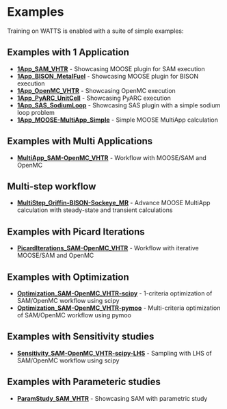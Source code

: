 # Examples

Training on WATTS is enabled with a suite of simple examples:

## Examples with 1 Application
* [__1App_SAM_VHTR__](1App_SAM_VHTR/README.md) - Showcasing MOOSE plugin for SAM execution
* [__1App_BISON_MetalFuel__](1App_BISON_MetalFuel/README.md) - Showcasing MOOSE plugin for BISON execution
* [__1App_OpenMC_VHTR__](1App_OpenMC_VHTR/README.md) - Showcasing OpenMC execution
* [__1App_PyARC_UnitCell__](1App_PyARC_UnitCell/README.md) - Showcasing PyARC execution
* [__1App_SAS_SodiumLoop__](1App_SAS_SodiumLoop/README.md) - Showcasing SAS plugin with a simple sodium loop problem
* [__1App_MOOSE-MultiApp_Simple__](1App_MOOSE-MultiApp_Simple/README.md) - Simple MOOSE MultiApp calculation
## Examples with Multi Applications
* [__MultiApp_SAM-OpenMC_VHTR__](MultiApp_SAM-OpenMC_VHTR/README.md) - Workflow with MOOSE/SAM and OpenMC
## Multi-step workflow
* [__MultiStep_Griffin-BISON-Sockeye_MR__](MultiStep_Griffin-BISON-Sockeye_MR/README.md) - Advance MOOSE MultiApp calculation with steady-state and transient calculations
## Examples with Picard Iterations
* [__PicardIterations_SAM-OpenMC_VHTR__](PicardIterations_SAM-OpenMC_VHTR/README.md) - Workflow with iterative MOOSE/SAM and OpenMC
## Examples with Optimization
* [__Optimization_SAM-OpenMC_VHTR-scipy__](Optimization_SAM-OpenMC_VHTR-scipy/README.md) - 1-criteria optimization of SAM/OpenMC workflow using scipy
* [__Optimization_SAM-OpenMC_VHTR-pymoo__](Optimization_SAM-OpenMC_VHTR-pymoo/README.md) - Multi-criteria optimization of SAM/OpenMC workflow using pymoo
## Examples with Sensitivity studies
* [__Sensitivity_SAM-OpenMC_VHTR-scipy-LHS__](Sensitivity_SAM-OpenMC_VHTR-scipy-LHS/README.md) - Sampling with LHS of SAM/OpenMC workflow using scipy
## Examples with Parameteric studies
* [__ParamStudy_SAM_VHTR__](ParamStudy_SAM_VHTR/README.md) - Showcasing SAM with parametric study
